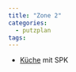 ```yaml
---
title: "Zone 2"
categories:
  - putzplan
tags:
---
```


* [Küche](../Kueche) mit SPK
<!--stackedit_data:
eyJoaXN0b3J5IjpbMjEzODQ1NjkwOF19
-->